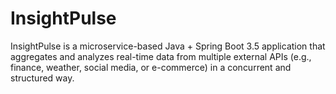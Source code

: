# InsightPulse
InsightPulse is a microservice-based Java + Spring Boot 3.5 application that aggregates and analyzes real-time data from multiple external APIs (e.g., finance, weather, social media, or e-commerce) in a concurrent and structured way.
